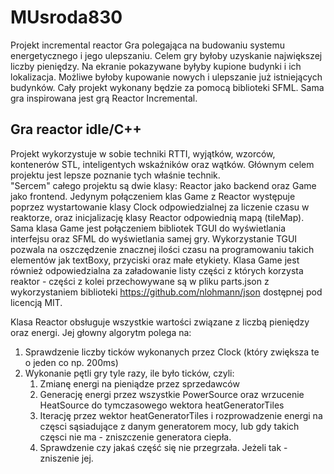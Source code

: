 # MUsroda830
Projekt incremental reactor
Gra polegająca na budowaniu systemu energetycznego i jego ulepszaniu. Celem gry byłoby uzyskanie największej liczby pieniędzy. Na ekranie pokazywane byłyby kupione budynki i ich lokalizacja. Możliwe byłoby kupowanie nowych i ulepszanie już istniejących budynków. Cały projekt wykonany będzie za pomocą biblioteki SFML. Sama gra inspirowana jest grą Reactor Incremental. 

## Gra reactor idle/C++
Projekt wykorzystuje w sobie techniki RTTI, wyjątków, wzorców, kontenerów STL, inteligentych wskaźników oraz wątków. Głównym celem projektu jest lepsze poznanie tych właśnie technik.  
"Sercem" całego projektu są dwie klasy: Reactor jako backend oraz Game jako frontend. Jedynym połączeniem klas Game z Reactor występuje poprzez wystartowanie klasy Clock odpowiedzialnej za liczenie czasu w reaktorze, oraz inicjalizację klasy Reactor odpowiednią mapą (tileMap).  
Sama klasa Game jest połączeniem bibliotek TGUI do wyświetlania interfejsu oraz SFML do wyświetlania samej gry. Wykorzystanie TGUI pozwala na oszczędzenie znacznej ilości czasu na programowaniu takich elementów jak textBoxy, przyciski oraz małe etykiety. Klasa Game jest również odpowiedzialna za załadowanie listy części z których korzysta reaktor - części z kolei przechowywane są w pliku parts.json z wykorzystaniem biblioteki https://github.com/nlohmann/json dostępnej pod licencją MIT.  

Klasa Reactor obsługuje wszystkie wartości związane z liczbą pieniędzy oraz energi. Jej głowny algorytm polega na:
1. Sprawdzenie liczby ticków wykonanych przez Clock (który zwiększa te o jeden co np. 200ms)
2. Wykonanie pętli gry tyle razy, ile było ticków, czyli:
    1. Zmianę energi na pieniądze przez sprzedawców
    2. Generację energi przez wszystkie PowerSource oraz wrzucenie HeatSource do tymczasowego wektora heatGeneratorTiles
    3. Iterację przez wektor heatGeneratorTiles i rozprowadzenie energi na częsci sąsiadujące z danym generatorem mocy, lub gdy takich częsci nie ma - zniszczenie generatora ciepła.
    4. Sprawdzenie czy jakaś część się nie przegrzała. Jeżeli tak - zniszenie jej.
